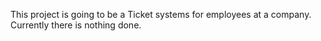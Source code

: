 This project is going to be a Ticket systems for employees at a company.
Currently there is nothing done.
